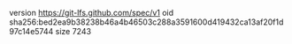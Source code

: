 version https://git-lfs.github.com/spec/v1
oid sha256:bed2ea9b38238b46a4b46503c288a3591600d419432ca13af20f1d97c14e5744
size 7243
